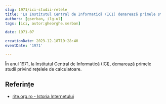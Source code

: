 ```yaml
---
slug: 1971/ici-studii-retele
title: 'La Institutul Central de Informatică (ICI) demarează primele studii privind rețelele de calculatoare'
authors: [gserban, ilg-ul]
tags: [ici, autor:gheorghe.serban]

date: 1971-07

creationDate: 2023-12-18T19:28:40
eventDate: '1971'

---
```


În anul 1971, la Institutul Central de Informatică (ICI), demarează primele studii privind rețelele de calculatoare.

<!-- truncate -->

## Referințe

- [rite.org.ro - Istoria Internetului](https://rite.org.ro/istoria-internetului/)
